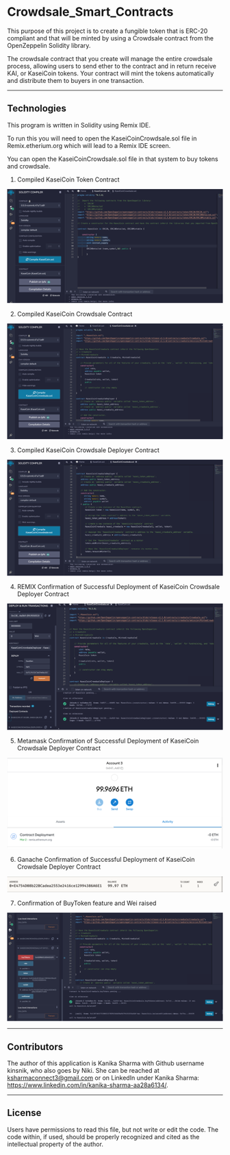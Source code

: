 # **Crowdsale_Smart_Contracts**

This purpose of this project is to create a fungible token that is ERC-20 compliant and that will be minted by using a Crowdsale contract from the OpenZeppelin Solidity library.

The crowdsale contract that you create will manage the entire crowdsale process, allowing users to send ether to the contract and in return receive KAI, or KaseiCoin tokens. Your contract will mint the tokens automatically and distribute them to buyers in one transaction.

---

## **Technologies**

This program is written in Solidity using Remix IDE.  

To run this you will need to open the KaseiCoinCrowdsale.sol file in Remix.etherium.org which will lead to a Remix IDE screen.  

You can open the KaseiCoinCrowdsale.sol file in that system to buy tokens and crowdsale.

1. Compiled KaseiCoin Token Contract

![<Compiled KaseiCoin Token Contract>](./Screenshots/KaseiCoin_Compiled.png)

2. Compiled KaseiCoin Crowdsale Contract

![<Compiled KaseiCoin Crowdsale Contract>](./Screenshots/KaseiCoinCrowdsale_Compiled.png)

3. Compiled KaseiCoin Crowdsale Deployer Contract

![<Compiled KaseiCoin Crowdsale Deployer Contract>](./Screenshots/KaseiCoinCrowdsale_Deployer_Compiled.png)

4. REMIX Confirmation of Successful Deployment of KaseiCoin Crowdsale Deployer Contract

![<REMIX Deployment>](./Screenshots/Crowdsale_Deployed_Remix.png)

5. Metamask Confirmation of Successful Deployment of KaseiCoin Crowdsale Deployer Contract

![<Metamask Deployment>](./Screenshots/Crowdsale_Deployed_Metamask.png)

6. Ganache Confirmation of Successful Deployment of KaseiCoin Crowdsale Deployer Contract

![<Ganache Deployment>](./Screenshots/Crowdsale_Deployed_Ganache.png)

7. Confirmation of BuyToken feature and Wei raised

![<Buy Token and Wei Raised>](./Screenshots/BuyToken.png)

---

## **Contributors**

The author of this application is Kanika Sharma with Github username kinsnik, who also goes by Niki. She can be reached at ksharmaconnect3@gmail.com or on LinkedIn under Kanika Sharma: https://www.linkedin.com/in/kanika-sharma-aa28a6134/.

---

## **License**

Users have permissions to read this file, but not write or edit the code. The code within, if used, should be properly recognized and cited as the intellectual property of the author. 
